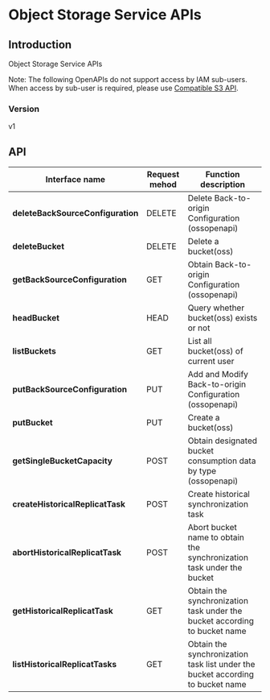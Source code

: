 # Object Storage Service APIs


## Introduction
Object Storage Service APIs

Note: The following OpenAPIs do not support access by IAM sub-users. When access by sub-user is required, please use [Compatible S3 API](https://docs.jdcloud.com/en/object-storage-service/compatibility-api-overview).

### Version
v1


## API
|Interface name|Request mehod|Function description|
|---|---|---|
|**deleteBackSourceConfiguration**|DELETE|Delete Back-to-origin Configuration (ossopenapi)|
|**deleteBucket**|DELETE|Delete a bucket(oss)</br>|
|**getBackSourceConfiguration**|GET|Obtain Back-to-origin Configuration (ossopenapi)|
|**headBucket**|HEAD|Query whether bucket(oss) exists or not</br>|
|**listBuckets**|GET|List all bucket(oss) of current user</br>|
|**putBackSourceConfiguration**|PUT|Add and Modify Back-to-origin Configuration (ossopenapi)|
|**putBucket**|PUT|Create a bucket(oss)</br>|
|**getSingleBucketCapacity**|POST|Obtain designated bucket consumption data by type (ossopenapi)|
|**createHistoricalReplicatTask**|POST|Create historical synchronization task|
|**abortHistoricalReplicatTask**|POST|Abort bucket name to obtain the synchronization task under the bucket|
|**getHistoricalReplicatTask**|GET|Obtain the synchronization task under the bucket according to bucket name|
|**listHistoricalReplicatTasks**|GET|Obtain the synchronization task list under the bucket according to bucket name|

